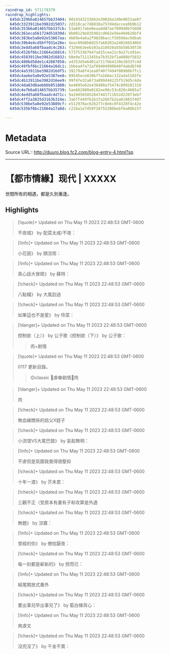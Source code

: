 ```yaml
---
raindrop_id: 571178379
raindrop_highlights:
  645dc329b6a814657bb33404: 0014343215662e3902be2d9e9652ae8f
  645dc3323911be3982d15037: 2d318cac7d8838a757d4daccea9b9b12
  645dc353b6a814657bb337cb: 53a6917a6e0eaadd87ae7899d8bfddd0
  645dc361eca561724d51839d: 8b88129e835982cd662e56e404626bf4
  645dc383be5a0e92e53867aa: 4b69e4a6a2f9020baccf5959dac9dbab
  645dc39b4e4cd5bff931e28e: 4eac09d8b0d257a68203a248266540b5
  645dc3edd5a68fbaadc4c283: f329463eeb103a310920a55b58b30720
  645dc452bf6bc21664a16814: 5737533b7647ad15cea21c9a27ce91ec
  645dc4583911be3982d16832: 60e9a7111345ba7b352bf2a080bf5832
  645dc480bd58de1c42687058: a4353d5e6d01a7117bb4130e3833fc4d
  645dc49fbf6bc21664a16dc1: 1bbea4fa72af69404890640f4abdb748
  645dc4a53911be3982d16df5: 39179a8f41ea8f40f7494f08980b7fc1
  645dc4aebe5a0e92e5387ee8: 89545ece839bf7a168ac132ada5102fe
  645dc4b13911be3982d16ee9: 99f47e32a673a899d44225f519d5c4da
  645dc4da83d8aeb66b851880: be4695e62e436480a75474c809281310
  645dc4e7b6a814657bb35739: 5ae682080e0182ee96c53c828c4665a7
  645dc4edd5a68fbaadc4d71c: 9a19d565052647441f11b52d220f3ebf
  645dc4ff2a3825d3163b324e: 3abff449fb1b1fa2667b2ea01865f407
  645dc530be5a0e92e53889cf: e512970ac62b277c0e6c0f4320f4c42e
  645dc535bf6bc21664a17a8d: c21ba1e7d59f28755200bebf6a80b15f

---
```


# Metadata
Source URL:: http://duuro.blog.fc2.com/blog-entry-4.html?sp


---
# 【都市情緣】现代 | XXXXX

世間所有的相遇，都是久別重逢。

## Highlights

> [!quote]+ Updated on Thu May 11 2023 22:48:53 GMT-0600
>
> 不夜城》 by 配菜太咸/不夜：

> [!info]+ Updated on Thu May 11 2023 22:48:53 GMT-0600
>
> 小花鼓》 by 顏涼雨：

> [!info]+ Updated on Thu May 11 2023 22:48:53 GMT-0600
>
> 真心話大冒險》 by 蘇特：

> [!check]+ Updated on Thu May 11 2023 22:48:53 GMT-0600
>
> 八點檔》 by 大風刮過

> [!check]+ Updated on Thu May 11 2023 22:48:53 GMT-0600
>
> 如果這也不是愛》 by 伶菜：

> [!danger]+ Updated on Thu May 11 2023 22:48:53 GMT-0600
>
> 控制欲（上）》 by 公子歌《控制欲（下）》 by 公子歌：
> > 肉+剧情

> [!quote]+ Updated on Thu May 11 2023 22:48:53 GMT-0600
>
> 0117 更新目錄。
> > 🟡classic 🔵虐🟢剧情🔴肉

> [!danger]+ Updated on Thu May 11 2023 22:48:53 GMT-0600
>
> 肉

> [!check]+ Updated on Thu May 11 2023 22:48:53 GMT-0600
>
> 無血緣關係的姑父X姪子

> [!check]+ Updated on Thu May 11 2023 22:48:53 GMT-0600
>
> 小流氓VS大尾巴狼》 by 妄起無明：

> [!info]+ Updated on Thu May 11 2023 22:48:53 GMT-0600
>
> 不虐但是氛圍我覺得很壓抑

> [!check]+ Updated on Thu May 11 2023 22:48:53 GMT-0600
>
> 十年一渡》 by 芥末君：

> [!check]+ Updated on Thu May 11 2023 22:48:53 GMT-0600
>
> 三觀不正（受原本有妻有子和攻算是外遇

> [!check]+ Updated on Thu May 11 2023 22:48:53 GMT-0600
>
> 無題》 by 涼霧：

> [!info]+ Updated on Thu May 11 2023 22:48:53 GMT-0600
>
> 曾經的你》 by 倦枕厭夜：

> [!check]+ Updated on Thu May 11 2023 22:48:53 GMT-0600
>
> 每一刻都是嶄新的》 by 控而已：

> [!info]+ Updated on Thu May 11 2023 22:48:53 GMT-0600
>
> 結尾開放式番外

> [!check]+ Updated on Thu May 11 2023 22:48:53 GMT-0600
>
> 要出事兒早出事兒了》 by 藍白條背心：

> [!info]+ Updated on Thu May 11 2023 22:48:53 GMT-0600
>
> 爽虐文

> [!check]+ Updated on Thu May 11 2023 22:48:53 GMT-0600
>
> 沒完沒了》 by 千金不賣：
